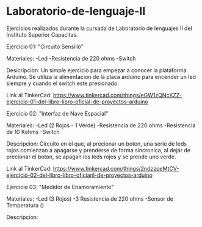 # Laboratorio-de-lenguaje-II
Ejercicios realizados durante la cursada de Laboratorio de lenguajes II del Instituto Superior Capacitas.

Ejercicio 01: "Circuito Sensillo"

Materiales: 
-Led
-Resistencia de 220 ohms
-Switch

Desicripcion:
  Un simple ejercicio para empezar a conocer la plataforma Arduino. Se utiliza la alimentacion de la placa arduino para encender un led siempre y cuando el switch este presionado.
  
Link al TinkerCad: https://www.tinkercad.com/things/eGW1zQNcKZZ-ejercicio-01-del-libro-libro-oficial-de-proyectos-arduino
  
Ejercicio 02: "Interfaz de Nave Espacial"
  
Materiales:
  -Led (2 Rojos - 1 Verde)
  -Resistencia de 220 ohms
  -Resistencia de 10 Kohms
  -Switch
  
Descripcion:
  Circuito en el que, al precionar un boton, una serie de leds rojos comienzan a apagarse y prenderse de forma sincronica, al dejar de precionar el boton, se apagan los leds rojos y se prende uno verde.
  
Link al TinkerCad: https://www.tinkercad.com/things/2ndzzpeMtCV-ejercicio-02-del-libro-libro-oficianl-de-proyectos-arduino
  
Ejercicio 03: "Medidor de Enamoramiento"
  
Materiales:
  -Led (3 Rojos)
  -3 Resistencia de 220 ohms
  -Sensor de Temperatura ()
  
Descripcion:
  
  
